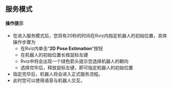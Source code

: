 ## 服务模式

#### 操作提示

+ 在进入服务模式后，您将有20秒的时间在Rviz内指定机器人的初始位置，具体操作步骤为
  + 在Rviz内单击“**2D Pose Estimation**”按钮
  + 在机器人的初始位置长按鼠标左键
  + Rviz中将会出现一个绿色箭头提示您选择机器人的朝向
  + 选择完毕后，释放鼠标左键，即可指定机器人的初始位置
+ 指定完毕后，机器人将会进入正式服务流程。
+ 此时您可以使用语音与机器人交互。

